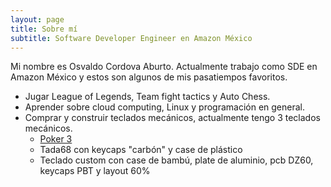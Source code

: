 ```yaml
---
layout: page
title: Sobre mí
subtitle: Software Developer Engineer en Amazon México
---
```


Mi nombre es Osvaldo Cordova Aburto. Actualmente trabajo como SDE en Amazon México y estos son algunos de mis pasatiempos favoritos.

- Jugar League of Legends, Team fight tactics y Auto Chess.
- Aprender sobre cloud computing, Linux y programación en general.
- Comprar y construir teclados mecánicos, actualmente tengo 3 teclados mecánicos.
  - [Poker 3](http://www.wasdkeyboards.com/index.php/wasd-vp3-61-key-legends-never-die-custom-mechanical-keyboard.html)
  - Tada68 con keycaps "carbón" y case de plástico
  - Teclado custom con case de bambú, plate de aluminio, pcb DZ60, keycaps PBT y layout 60%